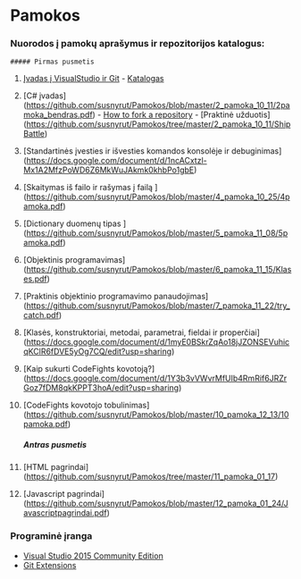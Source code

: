 # Pamokos

### Nuorodos į pamokų aprašymus ir repozitorijos katalogus:

	##### Pirmas pusmetis

1. [Įvadas į VisualStudio ir Git](https://docs.google.com/document/d/17sCoJ_q7hug0CnU3JmXz1xrvj28EAWvarSUXQAWvYCc/edit?usp=sharing) - [Katalogas](https://github.com/susnyrut/Pamokos/tree/master/1_pamoka_10_04)
2. [C# įvadas] (https://github.com/susnyrut/Pamokos/blob/master/2_pamoka_10_11/2pamoka_bendras.pdf) - [How to fork a repository](https://github.com/susnyrut/Pamokos/blob/master/2_pamoka_10_11/Howtoforkrepository.pdf) - [Praktinė užduotis] (https://github.com/susnyrut/Pamokos/tree/master/2_pamoka_10_11/ShipBattle)
3. [Standartinės įvesties ir išvesties komandos konsolėje ir debuginimas] (https://docs.google.com/document/d/1ncACxtzl-Mx1A2MfzPoWD6Z6MkWuJAkmk0khbPo1gbE)
4. [Skaitymas iš failo ir rašymas į failą ] (https://github.com/susnyrut/Pamokos/blob/master/4_pamoka_10_25/4pamoka.pdf)
5. [Dictionary duomenų tipas ] (https://github.com/susnyrut/Pamokos/blob/master/5_pamoka_11_08/5pamoka.pdf)
6. [Objektinis programavimas] (https://github.com/susnyrut/Pamokos/blob/master/6_pamoka_11_15/Klases.pdf)
7. [Praktinis objektinio programavimo panaudojimas] (https://github.com/susnyrut/Pamokos/blob/master/7_pamoka_11_22/try_catch.pdf)
8. [Klasės, konstruktoriai, metodai, parametrai, fieldai ir properčiai] (https://docs.google.com/document/d/1myE0BSkrZqAo18jJZONSEVuhicqKClR6fDVE5yOg7CQ/edit?usp=sharing)
9. [Kaip sukurti CodeFights kovotoją?] (https://docs.google.com/document/d/1Y3b3vVWvrMfUIb4RmRif6JRZrGoz7fDM8qkKPPT3hoA/edit?usp=sharing)
10. [CodeFights kovotojo tobulinimas] (https://github.com/susnyrut/Pamokos/blob/master/10_pamoka_12_13/10pamoka.pdf)

	##### Antras pusmetis
11. [HTML pagrindai] (https://github.com/susnyrut/Pamokos/tree/master/11_pamoka_01_17)
12. [Javascript pagrindai] (https://github.com/susnyrut/Pamokos/blob/master/12_pamoka_01_24/Javascriptpagrindai.pdf)

### Programinė įranga

* [Visual Studio 2015 Community Edition](https://beta.visualstudio.com/vs/community/)
* [Git Extensions](https://sourceforge.net/projects/gitextensions/)

